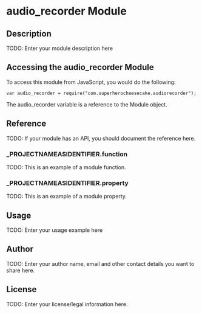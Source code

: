 # audio_recorder Module

## Description

TODO: Enter your module description here

## Accessing the audio_recorder Module

To access this module from JavaScript, you would do the following:

	var audio_recorder = require("com.superherocheesecake.audiorecorder");

The audio_recorder variable is a reference to the Module object.	

## Reference

TODO: If your module has an API, you should document
the reference here.

### ___PROJECTNAMEASIDENTIFIER__.function

TODO: This is an example of a module function.

### ___PROJECTNAMEASIDENTIFIER__.property

TODO: This is an example of a module property.

## Usage

TODO: Enter your usage example here

## Author

TODO: Enter your author name, email and other contact
details you want to share here. 

## License

TODO: Enter your license/legal information here.
